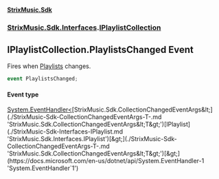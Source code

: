 #### [StrixMusic.Sdk](./index.md 'index')
### [StrixMusic.Sdk.Interfaces](./StrixMusic-Sdk-Interfaces.md 'StrixMusic.Sdk.Interfaces').[IPlaylistCollection](./StrixMusic-Sdk-Interfaces-IPlaylistCollection.md 'StrixMusic.Sdk.Interfaces.IPlaylistCollection')
## IPlaylistCollection.PlaylistsChanged Event
Fires when [Playlists](./StrixMusic-Sdk-Interfaces-IPlaylistCollection-Playlists.md 'StrixMusic.Sdk.Interfaces.IPlaylistCollection.Playlists') changes.  
```csharp
event PlaylistsChanged;
```
#### Event type
[System.EventHandler&lt;](https://docs.microsoft.com/en-us/dotnet/api/System.EventHandler-1 'System.EventHandler`1')[StrixMusic.Sdk.CollectionChangedEventArgs&lt;](./StrixMusic-Sdk-CollectionChangedEventArgs-T-.md 'StrixMusic.Sdk.CollectionChangedEventArgs&lt;T&gt;')[IPlaylist](./StrixMusic-Sdk-Interfaces-IPlaylist.md 'StrixMusic.Sdk.Interfaces.IPlaylist')[&gt;](./StrixMusic-Sdk-CollectionChangedEventArgs-T-.md 'StrixMusic.Sdk.CollectionChangedEventArgs&lt;T&gt;')[&gt;](https://docs.microsoft.com/en-us/dotnet/api/System.EventHandler-1 'System.EventHandler`1')

